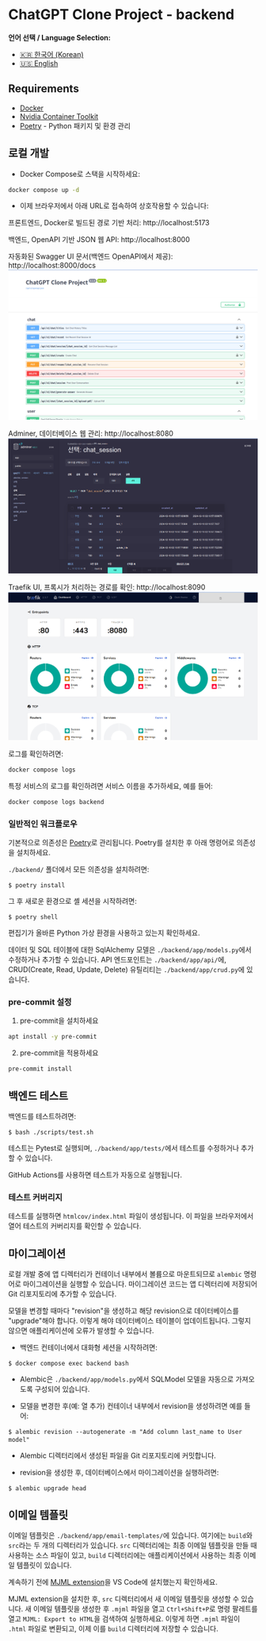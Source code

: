 # ChatGPT Clone Project - backend

**언어 선택 / Language Selection:**

- [🇰🇷 한국어 (Korean)](readme.ko.md)
- [🇺🇸 English](readme.md)

## Requirements

* [Docker](https://www.docker.com/)
* [Nvidia Container Toolkit](https://docs.nvidia.com/datacenter/cloud-native/container-toolkit/latest/install-guide.html)
* [Poetry](https://python-poetry.org/) - Python 패키지 및 환경 관리

## 로컬 개발

* Docker Compose로 스택을 시작하세요:

```bash
docker compose up -d
```

* 이제 브라우저에서 아래 URL로 접속하여 상호작용할 수 있습니다:

프론트엔드, Docker로 빌드된 경로 기반 처리: http://localhost:5173

백엔드, OpenAPI 기반 JSON 웹 API: http://localhost:8000

자동화된 Swagger UI 문서(백엔드 OpenAPI에서 제공): http://localhost:8000/docs
[![API docs](../imgs/swagger.png)](https://github.com/limJhyeok/ChatGPT-Clone)

Adminer, 데이터베이스 웹 관리: http://localhost:8080
[![API docs](../imgs/adminer.png)](https://github.com/limJhyeok/ChatGPT-Clone)

Traefik UI, 프록시가 처리하는 경로를 확인: http://localhost:8090
[![API docs](../imgs/traefik.png)](https://github.com/limJhyeok/ChatGPT-Clone)

로그를 확인하려면:

```bash
docker compose logs
```

특정 서비스의 로그를 확인하려면 서비스 이름을 추가하세요, 예를 들어:

```bash
docker compose logs backend
```

### 일반적인 워크플로우

기본적으로 의존성은 [Poetry](https://python-poetry.org/)로 관리됩니다. Poetry를 설치한 후 아래 명령어로 의존성을 설치하세요.

`./backend/` 폴더에서 모든 의존성을 설치하려면:

```console
$ poetry install
```

그 후 새로운 환경으로 셸 세션을 시작하려면:

```console
$ poetry shell
```

편집기가 올바른 Python 가상 환경을 사용하고 있는지 확인하세요.

데이터 및 SQL 테이블에 대한 SqlAlchemy 모델은 `./backend/app/models.py`에서 수정하거나 추가할 수 있습니다. API 엔드포인트는 `./backend/app/api/`에, CRUD(Create, Read, Update, Delete) 유틸리티는 `./backend/app/crud.py`에 있습니다.

### pre-commit 설정
1. pre-commit을 설치하세요
```bash
apt install -y pre-commit
```
2. pre-commit을 적용하세요
```bash
pre-commit install
```

## 백엔드 테스트

백엔드를 테스트하려면:

```console
$ bash ./scripts/test.sh
```

테스트는 Pytest로 실행되며, `./backend/app/tests/`에서 테스트를 수정하거나 추가할 수 있습니다.

GitHub Actions를 사용하면 테스트가 자동으로 실행됩니다.

### 테스트 커버리지

테스트를 실행하면 `htmlcov/index.html` 파일이 생성됩니다. 이 파일을 브라우저에서 열어 테스트의 커버리지를 확인할 수 있습니다.

## 마이그레이션

로컬 개발 중에 앱 디렉터리가 컨테이너 내부에서 볼륨으로 마운트되므로 `alembic` 명령어로 마이그레이션을 실행할 수 있습니다. 마이그레이션 코드는 앱 디렉터리에 저장되어 Git 리포지토리에 추가할 수 있습니다.

모델을 변경할 때마다 "revision"을 생성하고 해당 revision으로 데이터베이스를 "upgrade"해야 합니다. 이렇게 해야 데이터베이스 테이블이 업데이트됩니다. 그렇지 않으면 애플리케이션에 오류가 발생할 수 있습니다.

* 백엔드 컨테이너에서 대화형 세션을 시작하려면:

```console
$ docker compose exec backend bash
```

* Alembic은 `./backend/app/models.py`에서 SQLModel 모델을 자동으로 가져오도록 구성되어 있습니다.

* 모델을 변경한 후(예: 열 추가) 컨테이너 내부에서 revision을 생성하려면 예를 들어:

```console
$ alembic revision --autogenerate -m "Add column last_name to User model"
```

* Alembic 디렉터리에서 생성된 파일을 Git 리포지토리에 커밋합니다.

* revision을 생성한 후, 데이터베이스에서 마이그레이션을 실행하려면:

```console
$ alembic upgrade head
```

## 이메일 템플릿

이메일 템플릿은 `./backend/app/email-templates/`에 있습니다. 여기에는 `build`와 `src`라는 두 개의 디렉터리가 있습니다. `src` 디렉터리에는 최종 이메일 템플릿을 만들 때 사용하는 소스 파일이 있고, `build` 디렉터리에는 애플리케이션에서 사용하는 최종 이메일 템플릿이 있습니다.

계속하기 전에 [MJML extension](https://marketplace.visualstudio.com/items?itemName=attilabuti.vscode-mjml)을 VS Code에 설치했는지 확인하세요.

MJML extension을 설치한 후, `src` 디렉터리에서 새 이메일 템플릿을 생성할 수 있습니다. 새 이메일 템플릿을 생성한 후 `.mjml` 파일을 열고 `Ctrl+Shift+P`로 명령 팔레트를 열고 `MJML: Export to HTML`을 검색하여 실행하세요. 이렇게 하면 `.mjml` 파일이 `.html` 파일로 변환되고, 이제 이를 `build` 디렉터리에 저장할 수 있습니다.
